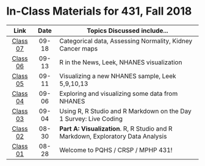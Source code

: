 # In-Class Materials for 431, Fall 2018

Link | Date | Topics Discussed include...
:----------: | :----------: | ------------------------------------------------------------------------------
[Class 07](https://github.com/THOMASELOVE/431-2018/tree/master/slides/class07) | 09-18 | Categorical data, Assessing Normality, Kidney Cancer maps
[Class 06](https://github.com/THOMASELOVE/431-2018/tree/master/slides/class06) | 09-13 | R in the News, Leek, NHANES visualization
[Class 05](https://github.com/THOMASELOVE/431-2018/tree/master/slides/class05) | 09-11 | Visualizing a new NHANES sample, Leek 5,9,10,13
[Class 04](https://github.com/THOMASELOVE/431-2018/tree/master/slides/class04) | 09-06 | Exploring and visualizing some data from NHANES
[Class 03](https://github.com/THOMASELOVE/431-2018/tree/master/slides/class03) | 09-04 | Using R, R Studio and R Markdown on the Day 1 Survey: Live Coding
[Class 02](https://github.com/THOMASELOVE/431-2018/tree/master/slides/class02) | 08-30 | **Part A: Visualization**. R, R Studio and R Markdown, Exploratory Data Analysis
[Class 01](https://github.com/THOMASELOVE/431-2018/tree/master/slides/class01) | 08-28 | Welcome to PQHS / CRSP / MPHP 431!

